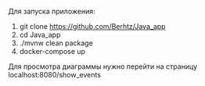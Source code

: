 Для запуска приложения:

1. git clone https://github.com/Berhtz/Java_app
2. cd Java_app
3. ./mvnw clean package
4. docker-compose up

Для просмотра диаграммы нужно перейти на страницу localhost:8080/show_events
